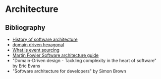 # Architecture

## Bibliography

* [History of software architecture](https://herbertograca.com/2017/07/03/the-software-architecture-chronicles/)
* [domain driven hexagonal](https://github.com/Sairyss/domain-driven-hexagon)
* [What is event sourcing](https://www.eventstore.com/blog/what-is-event-sourcing)
* [Martin Fowler Software architecture guide](https://martinfowler.com/architecture/)
* "Domain-Driven design - Tackling complexity in the heart of software" by Eric Evans
* "Software architecture for developers" by Simon Brown
